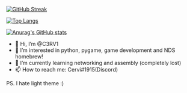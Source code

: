 [![GitHub Streak](http://github-readme-streak-stats.herokuapp.com?user=C3RV1&theme=dark&hide_border=true)](https://git.io/streak-stats)


[![Top Langs](https://github-readme-stats.vercel.app/api/top-langs/?username=C3RV1&layout=compact&theme=dark&hide_border=1)](https://github.com/anuraghazra/github-readme-stats)


[![Anurag's GitHub stats](https://github-readme-stats.vercel.app/api?username=C3RV1)](https://github.com/anuraghazra/github-readme-stats)


- 👋 Hi, I’m @C3RV1
- 👀 I’m interested in python, pygame, game development and NDS homebrew!
- 🌱 I’m currently learning networking and assembly (completely lost)
- 📫 How to reach me: Cervi#1915(Discord)

PS. I hate light theme :)

<!---
C3RV1/C3RV1 is a ✨ special ✨ repository because its `README.md` (this file) appears on your GitHub profile.
You can click the Preview link to take a look at your changes.
--->

